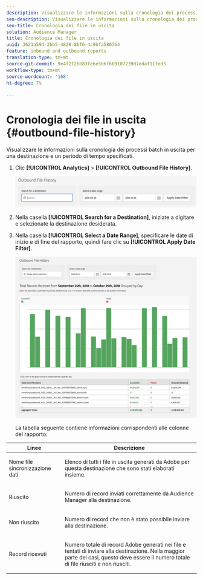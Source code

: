 ```yaml
---
description: Visualizzare le informazioni sulla cronologia dei processi batch in uscita per una destinazione e un periodo di tempo specificati.
seo-description: Visualizzare le informazioni sulla cronologia dei processi batch in uscita per una destinazione e un periodo di tempo specificati.
seo-title: Cronologia dei file in uscita
solution: Audience Manager
title: Cronologia dei file in uscita
uuid: 3621a59d-2bb5-4828-86f6-4c9bfa580764
feature: inbound and outbound reports
translation-type: tm+mt
source-git-commit: 9e4f2f26b83fe6e5b6f669107239d7edaf11fed3
workflow-type: tm+mt
source-wordcount: '168'
ht-degree: 7%

---
```



# Cronologia dei file in uscita {#outbound-file-history}

Visualizzare le informazioni sulla cronologia dei processi batch in uscita per una destinazione e un periodo di tempo specificati.

<!-- 

t_reports_outbound_history.xml

 -->

1. Clic **[!UICONTROL Analytics]** > **[!UICONTROL Outbound File History]**.

   ![Risultato del passaggio](assets/outbound_history.png)

1. Nella casella **[!UICONTROL Search for a Destination]**, iniziate a digitare e selezionate la destinazione desiderata.
1. Nella casella **[!UICONTROL Select a Date Range]**, specificare le date di inizio e di fine del rapporto, quindi fare clic su **[!UICONTROL Apply Date Filter]**.

   ![Risultato del passaggio](assets/outbound_history_stats.png)

   La tabella seguente contiene informazioni corrispondenti alle colonne del rapporto:

<table id="table_93076D46AC50411395E72B9B987E99BE"> 
 <thead> 
  <tr> 
   <th colname="col1" class="entry"> Linee </th> 
   <th colname="col2" class="entry"> Descrizione </th> 
  </tr> 
 </thead>
 <tbody> 
  <tr> 
   <td colname="col1"> Nome file sincronizzazione dati </td> 
   <td colname="col2"> <p>Elenco di tutti i file in uscita generati da <span class="keyword">  Adobe</span> per questa destinazione che sono stati elaborati insieme. </p> </td> 
  </tr> 
  <tr> 
   <td colname="col1"> Riuscito </td> 
   <td colname="col2"> <p>Numero di record inviati correttamente da <span class="keyword">  Audience Manager</span> alla destinazione. </p> </td> 
  </tr> 
  <tr> 
   <td colname="col1"> Non riuscito </td> 
   <td colname="col2"> <p>Numero di record che non è stato possibile inviare alla destinazione. </p> </td> 
  </tr> 
  <tr> 
   <td colname="col1"> Record ricevuti </td> 
   <td colname="col2"> <p>Numero totale di record <span class="keyword">  Adobe</span> generati nei file e tentati di inviare alla destinazione. Nella maggior parte dei casi, questo deve essere il numero totale di file riusciti e non riusciti. </p> </td> 
  </tr> 
 </tbody> 
</table>
